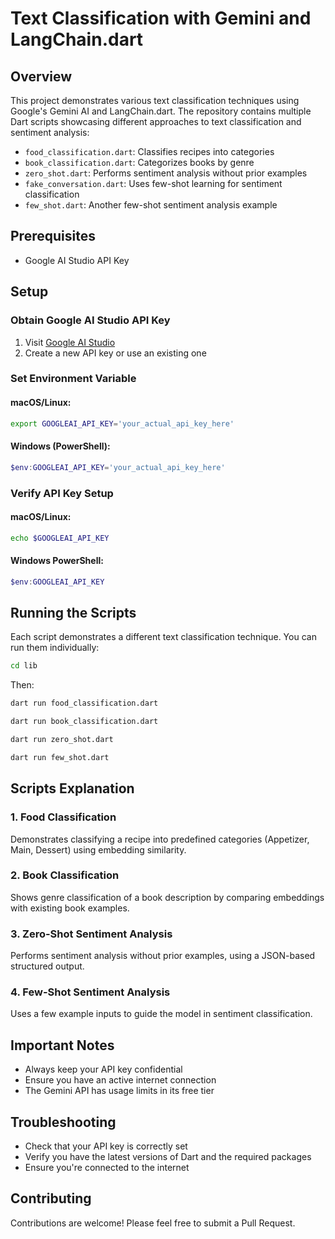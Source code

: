# Text Classification with Gemini and LangChain.dart

## Overview

This project demonstrates various text classification techniques using Google's Gemini AI and LangChain.dart. The repository contains multiple Dart scripts showcasing different approaches to text classification and sentiment analysis:

- `food_classification.dart`: Classifies recipes into categories
- `book_classification.dart`: Categorizes books by genre
- `zero_shot.dart`: Performs sentiment analysis without prior examples
- `fake_conversation.dart`: Uses few-shot learning for sentiment classification
- `few_shot.dart`: Another few-shot sentiment analysis example

## Prerequisites

- Google AI Studio API Key

## Setup

### Obtain Google AI Studio API Key

1. Visit [Google AI Studio](https://aistudio.google.com/app/apikey)
2. Create a new API key or use an existing one

### Set Environment Variable

#### macOS/Linux:
```bash
export GOOGLEAI_API_KEY='your_actual_api_key_here'
```

#### Windows (PowerShell):
```powershell
$env:GOOGLEAI_API_KEY='your_actual_api_key_here'
```

### Verify API Key Setup

#### macOS/Linux:
```bash
echo $GOOGLEAI_API_KEY
```

#### Windows PowerShell:
```powershell
$env:GOOGLEAI_API_KEY
```

## Running the Scripts

Each script demonstrates a different text classification technique. You can run them individually:

```bash
cd lib
```
Then:

```bash
dart run food_classification.dart
```
```bash
dart run book_classification.dart
```
```bash
dart run zero_shot.dart
```
```bash
dart run few_shot.dart
```

## Scripts Explanation

### 1. Food Classification
Demonstrates classifying a recipe into predefined categories (Appetizer, Main, Dessert) using embedding similarity.

### 2. Book Classification
Shows genre classification of a book description by comparing embeddings with existing book examples.

### 3. Zero-Shot Sentiment Analysis
Performs sentiment analysis without prior examples, using a JSON-based structured output.

### 4. Few-Shot Sentiment Analysis
Uses a few example inputs to guide the model in sentiment classification.

## Important Notes

- Always keep your API key confidential
- Ensure you have an active internet connection
- The Gemini API has usage limits in its free tier

## Troubleshooting

- Check that your API key is correctly set
- Verify you have the latest versions of Dart and the required packages
- Ensure you're connected to the internet

## Contributing

Contributions are welcome! Please feel free to submit a Pull Request.